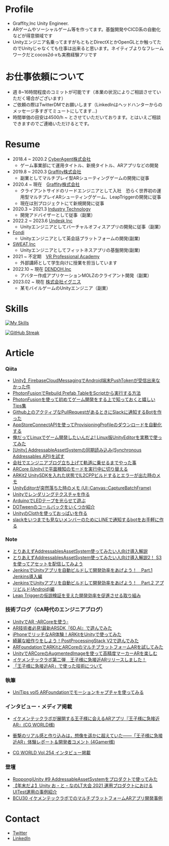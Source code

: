 # Profile
- Graffity,Inc Unity Engineer.
- ARゲームやソーシャルゲーム等を作ってます。基盤開発やCICD系の自動化などが得意領域です
- Unityエンジニア名乗ってますがもともとDirectXとかOpenGLとか触ってたのでUnityじゃなくても仕事は出来ると思います。ネイティブよりなフレームワークだとcocos2d-xも実務経験アリです

# お仕事依頼について
- 週 8~16時間程度のコミットが可能です（本業の状況によりご相談させていただく場合がございます）
- ご依頼の際はTwitterDMでお願いします（LinkedInはヘッドハンターからのメッセージ多すぎてミュートにしてます...)
- 時間単価の目安は4500/h ~ とさせていただいております。とはいえご相談できますのでご連絡いただけるとです。


# Resume
- 2018.4 ~ 2020.2 [CyberAgent株式会社](https://www.cyberagent.co.jp/)
  - ゲーム事業部にて運用タイトル、新規タイトル、ARアプリなどの開発
- 2019.8 ~ 2020.3 [Graffity株式会社](https://graffity.jp/)
  - 副業としてマルチプレイ型ARシューティングゲームの開発に従事
- 2020.4 ~ 現在　[Graffity株式会社](https://graffity.jp/)
  - クライアントサイドのリードエンジニアとして入社　恐らく世界初の運用型マルチプレイARシューティングゲーム、LeapTriggerの開発に従事
  - 現在は別プロジェクトにて新規開発に従事
- 2020.3 ~ 2021.3 [Industry Technology](https://industrytechnology.co/)
  - 開発アドバイザーとして従事（副業）
- 2022.2 ~ 2023.6 [Undesk,Inc](https://undesk.space/)
  - Unityエンジニアとしてバーチャルオフィスアプリの開発に従事（副業）
- [Fondi](https://www.fondi.fun/top/ja)
  - Unityエンジニアとして英会話プラットフォームの開発(副業)
- [SWEAT,Inc](https://thesweat.jp/)
  - Unityエンジニアとしてフィットネスアプリの基盤開発(副業)
- 2021 ~ 不定期　[VR Professional Academy](https://vracademy.jp/)
  - 外部講師として学生向けに授業を担当しています
- 2022.10 ~ 現在 [DENDOH.Inc](https://dendoh.notion.site/DENDOH-9dc0aa38dd8f4c33b7adc0fa97a6bd80)
  - アバター作成アプリケーションMOLZのクライアント開発（副業）
- 2023.02 ~ 現在 [株式会社イグニス](https://1923.co.jp/)
  - 某モバイルゲームのUnityエンジニア（副業）

# Skills
[![My Skills](https://skillicons.dev/icons?i=unity,androidstudio,arduino,aws,bash,c,cs,cpp,ruby,py,coffeescript,docker,firebase,git,github,gitlab,idea,jenkins,js,linux,raspberrypi,swift,vim,visualstudio,vscode&perline=11)](https://skillicons.dev)


[![GitHub Streak](http://github-readme-streak-stats.herokuapp.com?user=azukizuki&theme=dark&date_format=M%20j%5B%2C%20Y%5D)](https://git.io/streak-stats)

# Article

### Qiita
- [Unity】FirebaseCloudMessagingでAndroid端末PushTokenが受信出来なかった件](https://qiita.com/AzuQiita/items/e0c9c8bdb47c6f4525fa)
- [PhotonFusionでRebuild Prefab TableをScriptから実行する方法](https://qiita.com/AzuQiita/items/50d220afdaa46343ccf5)
- [PhotonFusionを使って初めてゲーム開発をする上で知っておくと嬉しいTips集](https://qiita.com/AzuQiita/items/c6ca7c372e53c8435753)
- [Github上のアクティブなPullRequestがあるときにSlackに通知するBotを作った](https://qiita.com/AzuQiita/items/80f8c5a97791ade3c12f)
- [AppStoreConnectAPIを使ってProvisioningProfileのダウンロードを自動化する](https://qiita.com/AzuQiita/items/cc94f14a69215d15262c)
- [俺だってLinuxでゲーム開発したいんだよ! Linux版UnityEditorを実務で使ってみた](https://qiita.com/AzuQiita/items/16ae1154e99c27731cb7)
- [[Unity] AddressableAssetSystemの同期読み込み(Synchronous Addressables API)を試す](https://qiita.com/AzuQiita/items/a1192e5bd8987493af17)
- [会社でエンジニアブログ立ち上げて軌道に乗せるまでやった事](https://qiita.com/AzuQiita/items/437da484d43558b7ee4e)
- [ARCore (Unity)で平面検知のモードを実行中に切り替える](https://qiita.com/AzuQiita/items/5cce17def077e0720999)
- [ARKit2 UnitySDKを入れた状態でIL2CPPビルドするとエラーが出た時のメモ](https://qiita.com/AzuQiita/items/47947135c2e8f43d7b5e)
- [UnityEditorが突然落ちた時のメモ (UI::Canvas::CaptureBatchFrame)](https://qiita.com/AzuQiita/items/5dde21010d2aec246f83)
- [Unityでレンダリングテクスチャを作る](https://qiita.com/AzuQiita/items/2cfae892f12582a0acef)
- [ArduinoでLEDテープを光らせて遊ぶ](https://qiita.com/AzuQiita/items/5fc019dd6683150ee4b4)
- [DOTweenのコールバックをいくつか紹介](https://qiita.com/AzuQiita/items/822e382473e6c0db8237)
- [UnityのClothを使っておっぱいを作る](https://qiita.com/AzuQiita/items/664f103f0dbd4adbcaca)
- [slackをいつまでも見ないメンバーのためにLINEで通知するbotをお手軽に作る](https://qiita.com/AzuQiita/items/35f43b8a5609f037bbef)

### Note
- [とりあえずAddressablesAssetSystem使ってみたい人向け導入解説](https://note.com/graffity/n/na33fd638be48?magazine_key=m896f454ae562)
- [とりあえずAddressablesAssetSystem使ってみたい人向け導入解説2！ S3を使ってアセットを配信してみよう](https://note.com/graffity/n/n8620f244894a?magazine_key=m896f454ae562)
- [JenkinsでUnityアプリを自動ビルドして開発効率をあげよう！　Part.1 Jenkins導入編
](https://note.com/graffity/n/nfa601ab48c97?magazine_key=m896f454ae562)
- [JenkinsでUnityアプリを自動ビルドして開発効率をあげよう！　Part.2 アプリビルド(Android)編
](https://note.com/graffity/n/n9afca9154c50?magazine_key=m896f454ae562)
- [Leap Triggerの仮説検証を支えた開発効率を促進させる取り組み](https://note.com/graffity/n/n4cf88d1a7a62)

### 技術ブログ（CA時代のエンジニアブログ）
- [UnityでAR -ARCoreを使う-](https://blog.gcrest.com/archives/128)
- [AR技術者必見!最新ARSDK『6D.AI』で遊んでみた
](https://blog.gcrest.com/archives/328)
- [iPhoneでリッチなAR体験！ARKitをUnityで使ってみた
](https://blog.gcrest.com/archives/600)
- [綺麗な絵作りをしよう！PostProcessingStack V2で遊んでみた
](https://blog.gcrest.com/archives/913)
- [ARFoundationでARKitとARCoreのマルチプラットフォームARを試してみた
](https://blog.gcrest.com/archives/1046)
- [UnityでARCoreのAugmentedImageを使って高精度マーカーARを楽しむ
](https://blog.gcrest.com/archives/1013)
- [イケメンテックラボ第二弾　王子様に急接近ARリリースしました！
](https://blog.gcrest.com/archives/1126)
- [「王子様に急接近AR」で使った技術について
](https://blog.gcrest.com/archives/1172)

### 執筆
- [UniTips vol5 ARFoundationでモーションキャプチャを使ってみる](https://creator.game.cyberagent.co.jp/?p=6880)

### インタビュー・メディア掲載
- [イケメンテックラボが展開する王子様に会えるARアプリ『王子様に急接近AR』(CG WORLD様)](https://cgworld.jp/feature/201909-254-gcrest.html)

- [衝撃のリアル感と作り込みは，想像を遥かに超えていた――「王子様に急接近AR」体験レポート＆開発者コメント (4Gamer様)](https://www.4gamer.net/games/470/G047069/20190711065/)
- [CG WORLD Vol.254 インタビュー掲載](https://cgworld.jp/magazine/cgw254.html)

### 登壇
- [RoppongiUnity #9  AddressableAssetSystemをプロダクトで使ってみた](https://speakerdeck.com/azukizuki/roppongi-dot-unity-number-9-addressableassetsystemwopurodakutodeshi-tutemita)
- [【年末だよ】Unity お・と・なのLT大会 2021 運用プロダクトにおけるUITest運用の事例紹介](https://learning.unity3d.jp/8174/)
- [BCU30 イケメンテックラボでのマルチプラットフォームARアプリ開発事例
](https://bcu30.jp/2019/booth/gcrest/)


# Contact
- [Twitter](https://twitter.com/Azukiidx)
- [LinkedIn](https://www.linkedin.com/in/kazuaki-terabayashi-2a99ba184/)
